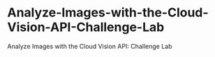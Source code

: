# Analyze-Images-with-the-Cloud-Vision-API-Challenge-Lab
Analyze Images with the Cloud Vision API: Challenge Lab
